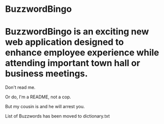 BuzzwordBingo
=============
BuzzwordBingo is an exciting new web application designed to enhance employee experience while attending important town hall or business meetings.
=======
Don't read me.

Or do, I'm a README, not a cop.

But my cousin is and he will arrest you.

List of Buzzwords has been moved to dictionary.txt  


